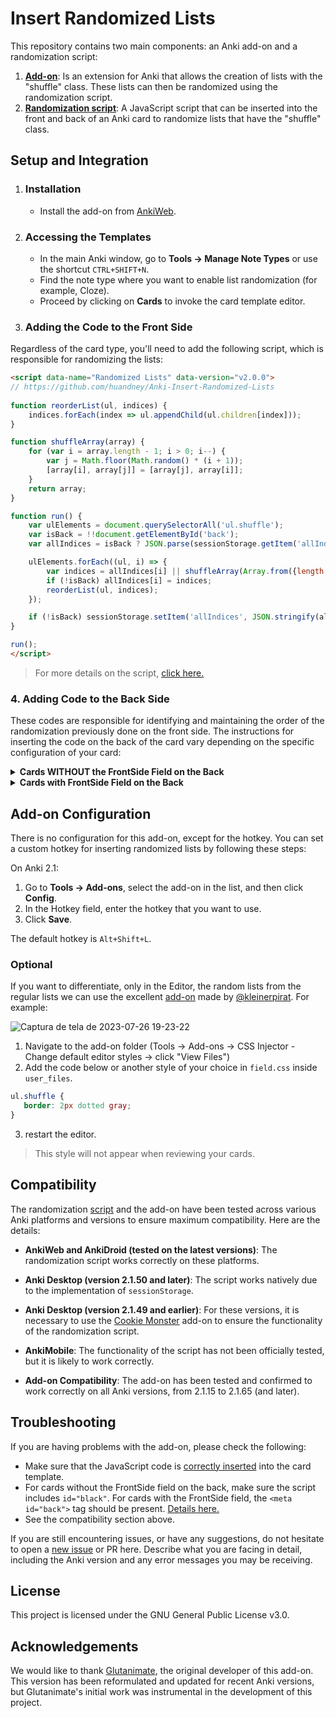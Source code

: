 # Insert Randomized Lists

This repository contains two main components: an Anki add-on and a randomization script:

1. **[Add-on](https://github.com/huandney/Anki-Insert-Randomized-Lists/tree/main/src/addon)**: Is an extension for Anki that allows the creation of lists with the "shuffle" class. These lists can then be randomized using the randomization script.
2. **[Randomization script](https://github.com/huandney/Anki-Insert-Randomized-Lists/tree/main/src/card)**: A JavaScript script that can be inserted into the front and back of an Anki card to randomize lists that have the "shuffle" class.

## Setup and Integration

1. ### Installation
    - Install the add-on from [AnkiWeb](https://ankiweb.net/shared/info/1610249201).

2. ### Accessing the Templates
    
    - In the main Anki window, go to **Tools → Manage Note Types** or use the shortcut `CTRL+SHIFT+N`.
    - Find the note type where you want to enable list randomization (for example, Cloze).
    - Proceed by clicking on **Cards** to invoke the card template editor.

3. ### Adding the Code to the Front Side
Regardless of the card type, you'll need to add the following script, which is responsible for randomizing the lists:
```html
<script data-name="Randomized Lists" data-version="v2.0.0">
// https://github.com/huandney/Anki-Insert-Randomized-Lists
    
function reorderList(ul, indices) {
    indices.forEach(index => ul.appendChild(ul.children[index]));
}

function shuffleArray(array) {
    for (var i = array.length - 1; i > 0; i--) {
        var j = Math.floor(Math.random() * (i + 1));
        [array[i], array[j]] = [array[j], array[i]];
    }
    return array;
}

function run() {
    var ulElements = document.querySelectorAll('ul.shuffle');
    var isBack = !!document.getElementById('back');
    var allIndices = isBack ? JSON.parse(sessionStorage.getItem('allIndices')) : {};

    ulElements.forEach((ul, i) => {
        var indices = allIndices[i] || shuffleArray(Array.from({length: ul.children.length}, (_, idx) => idx));
        if (!isBack) allIndices[i] = indices;
        reorderList(ul, indices);
    });

    if (!isBack) sessionStorage.setItem('allIndices', JSON.stringify(allIndices));
}

run();
</script>
```
> For more details on the script, [click here.](https://github.com/huandney/Anki-Insert-Randomized-Lists/tree/Randomized-Lists-v2.0.0/src/card)

### 4. Adding Code to the Back Side
These codes are responsible for identifying and maintaining the order of the randomization previously done on the front side.
The instructions for inserting the code on the back of the card vary depending on the specific configuration of your card:

<details>
  <summary><strong>Cards WITHOUT the FrontSide Field on the Back</strong></summary>
    
If your card does not have the `{{FrontSide}}` field, you should add the entire script with the addition of the id="black" to the metadata, as shown below:
  
```html
<script data-name="Randomized Lists" data-version="v2.0.0" id="black">
// https://github.com/huandney/Anki-Insert-Randomized-Lists
    
function reorderList(ul, indices) {
    indices.forEach(index => ul.appendChild(ul.children[index]));
}

function shuffleArray(array) {
    for (var i = array.length - 1; i > 0; i--) {
        var j = Math.floor(Math.random() * (i + 1));
        [array[i], array[j]] = [array[j], array[i]];
    }
    return array;
}

function run() {
    var ulElements = document.querySelectorAll('ul.shuffle');
    var isBack = !!document.getElementById('back');
    var allIndices = isBack ? JSON.parse(sessionStorage.getItem('allIndices')) : {};

    ulElements.forEach((ul, i) => {
        var indices = allIndices[i] || shuffleArray(Array.from({length: ul.children.length}, (_, idx) => idx));
        if (!isBack) allIndices[i] = indices;
        reorderList(ul, indices);
    });

    if (!isBack) sessionStorage.setItem('allIndices', JSON.stringify(allIndices));
}

run();
</script>
```
</details>

<details>
  <summary><strong>Cards with FrontSide Field on the Back</strong></summary>
    
For cards that have the `{{FrontSide}}` field, you don't need to add the entire script again. Simply insert the following metatag:
    
```html
<meta id="back">
```
> This metatag ensures that the script correctly recognizes the back of the card and maintains the randomization order previously set on the front.
</details>

## Add-on Configuration

There is no configuration for this add-on, except for the hotkey. You can set a custom hotkey for inserting randomized lists by following these steps:

On Anki 2.1:

1. Go to **Tools → Add-ons**, select the add-on in the list, and then click **Config**.
2. In the Hotkey field, enter the hotkey that you want to use.
3. Click **Save**.

The default hotkey is `Alt+Shift+L`.

### Optional
If you want to differentiate, only in the Editor, the random lists from the regular lists we can use the excellent [add-on](https://ankiweb.net/shared/info/181103283) made by [@kleinerpirat](https://github.com/kleinerpirat). For example:

![Captura de tela de 2023-07-26 19-23-22](https://github.com/huandney/Anki-Insert-Randomized-Lists/assets/19948348/1facd2a6-a565-4124-bc45-eaf105a2124a)


1. Navigate to the add-on folder (Tools → Add-ons → CSS Injector - Change default editor styles → click "View Files")
2. Add the code below or another style of your choice in `field.css` inside `user_files`.
 ```css
ul.shuffle {
    border: 2px dotted gray;
}
```
3. restart the editor.

> This style will not appear when reviewing your cards.

## Compatibility

The randomization [script](https://github.com/huandney/Anki-Insert-Randomized-Lists/blob/main/src/card/template.html) and the add-on have been tested across various Anki platforms and versions to ensure maximum compatibility. Here are the details:

- **AnkiWeb and AnkiDroid (tested on the latest versions)**: The randomization script works correctly on these platforms.
    
- **Anki Desktop (version 2.1.50 and later)**: The script works natively due to the implementation of `sessionStorage`.
    
- **Anki Desktop (version 2.1.49 and earlier)**: For these versions, it is necessary to use the [Cookie Monster](https://ankiweb.net/shared/info/1501583548) add-on to ensure the functionality of the randomization script.
    
- **AnkiMobile**: The functionality of the script has not been officially tested, but it is likely to work correctly.
    
- **Add-on Compatibility**: The add-on has been tested and confirmed to work correctly on all Anki versions, from 2.1.15 to 2.1.65 (and later).

## Troubleshooting

If you are having problems with the add-on, please check the following:

* Make sure that the JavaScript code is [correctly inserted](#adding-the-code-to-the-front-side) into the card template.
* For cards without the FrontSide field on the back, make sure the script includes `id="black"`. For cards with the FrontSide field, the `<meta id="back">` tag should be present. [Details here.](#4-adding-code-to-the-back-side)
* See the compatibility section above.

If you are still encountering issues, or have any suggestions, do not hesitate to open a [new issue](https://github.com/huandney/Anki-Insert-Randomized-Lists/issues) or PR here. Describe what you are facing in detail, including the Anki version and any error messages you may be receiving.

## License

This project is licensed under the GNU General Public License v3.0.

## Acknowledgements

We would like to thank [Glutanimate](https://github.com/glutanimate/anki-addons-misc/tree/master/src/editor_random_list), the original developer of this add-on. This version has been reformulated and updated for recent Anki versions, but Glutanimate's initial work was instrumental in the development of this project.


